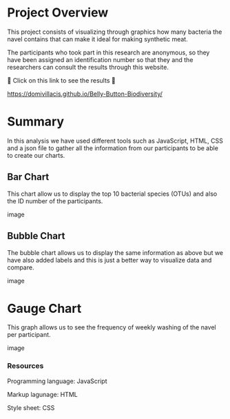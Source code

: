 # Project Overview

This project consists of visualizing through graphics how many bacteria the navel contains that can make it ideal for making synthetic meat.

The participants who took part in this research are anonymous, so they have been assigned an identification number so that they and the researchers can consult the results through this website.

🦠 Click on this link to see the results 🦠

https://domivillacis.github.io/Belly-Button-Biodiversity/


# Summary

In this analysis we have used different tools such as JavaScript, HTML, CSS and a json file to gather all the information from our participants to be able to create our charts.

## Bar Chart 

This chart allow us to display the top 10 bacterial species (OTUs) and also the ID number of the participants. 

image


## Bubble Chart

The bubble chart allows us to display the same information as above but we have also added labels and this is just a better way to visualize data and compare.

image

# Gauge Chart

This graph allows us to see the frequency of weekly washing of the navel per participant.

image

### Resources

Programming language: JavaScript

Markup lagunage: HTML

Style sheet:  CSS